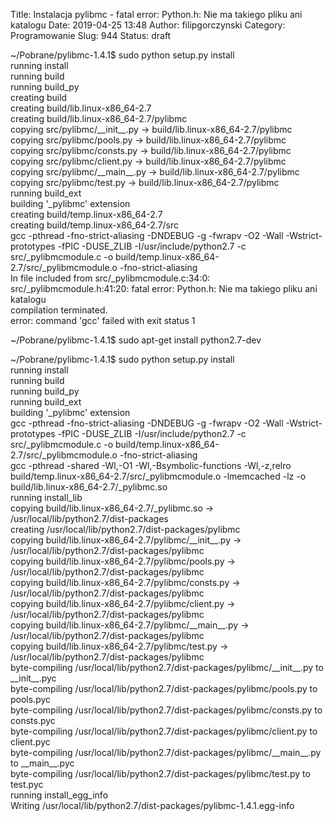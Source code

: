 Title: Instalacja pylibmc - fatal error: Python.h: Nie ma takiego pliku ani katalogu
Date: 2019-04-25 13:48
Author: filipgorczynski
Category: Programowanie
Slug: 944
Status: draft

\~/Pobrane/pylibmc-1.4.1\$ sudo python setup.py install  
running install  
running build  
running build\_py  
creating build  
creating build/lib.linux-x86\_64-2.7  
creating build/lib.linux-x86\_64-2.7/pylibmc  
copying src/pylibmc/\_\_init\_\_.py -\> build/lib.linux-x86\_64-2.7/pylibmc  
copying src/pylibmc/pools.py -\> build/lib.linux-x86\_64-2.7/pylibmc  
copying src/pylibmc/consts.py -\> build/lib.linux-x86\_64-2.7/pylibmc  
copying src/pylibmc/client.py -\> build/lib.linux-x86\_64-2.7/pylibmc  
copying src/pylibmc/\_\_main\_\_.py -\> build/lib.linux-x86\_64-2.7/pylibmc  
copying src/pylibmc/test.py -\> build/lib.linux-x86\_64-2.7/pylibmc  
running build\_ext  
building '\_pylibmc' extension  
creating build/temp.linux-x86\_64-2.7  
creating build/temp.linux-x86\_64-2.7/src  
gcc -pthread -fno-strict-aliasing -DNDEBUG -g -fwrapv -O2 -Wall -Wstrict-prototypes -fPIC -DUSE\_ZLIB -I/usr/include/python2.7 -c src/\_pylibmcmodule.c -o build/temp.linux-x86\_64-2.7/src/\_pylibmcmodule.o -fno-strict-aliasing  
In file included from src/\_pylibmcmodule.c:34:0:  
src/\_pylibmcmodule.h:41:20: fatal error: Python.h: Nie ma takiego pliku ani katalogu  
compilation terminated.  
error: command 'gcc' failed with exit status 1

\~/Pobrane/pylibmc-1.4.1\$ sudo apt-get install python2.7-dev

\~/Pobrane/pylibmc-1.4.1\$ sudo python setup.py install  
running install  
running build  
running build\_py  
running build\_ext  
building '\_pylibmc' extension  
gcc -pthread -fno-strict-aliasing -DNDEBUG -g -fwrapv -O2 -Wall -Wstrict-prototypes -fPIC -DUSE\_ZLIB -I/usr/include/python2.7 -c src/\_pylibmcmodule.c -o build/temp.linux-x86\_64-2.7/src/\_pylibmcmodule.o -fno-strict-aliasing  
gcc -pthread -shared -Wl,-O1 -Wl,-Bsymbolic-functions -Wl,-z,relro build/temp.linux-x86\_64-2.7/src/\_pylibmcmodule.o -lmemcached -lz -o build/lib.linux-x86\_64-2.7/\_pylibmc.so  
running install\_lib  
copying build/lib.linux-x86\_64-2.7/\_pylibmc.so -\> /usr/local/lib/python2.7/dist-packages  
creating /usr/local/lib/python2.7/dist-packages/pylibmc  
copying build/lib.linux-x86\_64-2.7/pylibmc/\_\_init\_\_.py -\> /usr/local/lib/python2.7/dist-packages/pylibmc  
copying build/lib.linux-x86\_64-2.7/pylibmc/pools.py -\> /usr/local/lib/python2.7/dist-packages/pylibmc  
copying build/lib.linux-x86\_64-2.7/pylibmc/consts.py -\> /usr/local/lib/python2.7/dist-packages/pylibmc  
copying build/lib.linux-x86\_64-2.7/pylibmc/client.py -\> /usr/local/lib/python2.7/dist-packages/pylibmc  
copying build/lib.linux-x86\_64-2.7/pylibmc/\_\_main\_\_.py -\> /usr/local/lib/python2.7/dist-packages/pylibmc  
copying build/lib.linux-x86\_64-2.7/pylibmc/test.py -\> /usr/local/lib/python2.7/dist-packages/pylibmc  
byte-compiling /usr/local/lib/python2.7/dist-packages/pylibmc/\_\_init\_\_.py to \_\_init\_\_.pyc  
byte-compiling /usr/local/lib/python2.7/dist-packages/pylibmc/pools.py to pools.pyc  
byte-compiling /usr/local/lib/python2.7/dist-packages/pylibmc/consts.py to consts.pyc  
byte-compiling /usr/local/lib/python2.7/dist-packages/pylibmc/client.py to client.pyc  
byte-compiling /usr/local/lib/python2.7/dist-packages/pylibmc/\_\_main\_\_.py to \_\_main\_\_.pyc  
byte-compiling /usr/local/lib/python2.7/dist-packages/pylibmc/test.py to test.pyc  
running install\_egg\_info  
Writing /usr/local/lib/python2.7/dist-packages/pylibmc-1.4.1.egg-info
